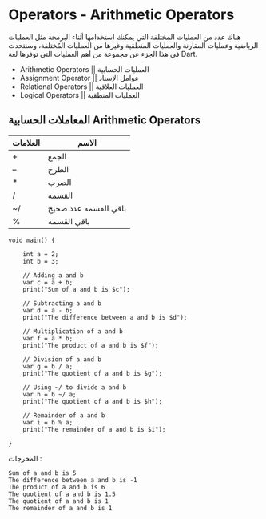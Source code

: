 # Operators - Arithmetic Operators
هناك عدد من العمليات المختلفة التي يمكنك استخدامها أثناء البرمجة مثل العمليات الرياضية وعمليات المقارنة والعمليات المنطقية وغيرها من العمليات المُختلفة، وسنتحدث في هذا الجزء عن مجموعة من أهم العمليات التي توفرها لغة Dart.

- Arithmetic Operators || العمليات الحسابية 
- Assignment Operator || عوامل الإسناد
- Relational Operators || العمليات العلاقية
- Logical Operators || العمليات المنطقية
## المعاملات الحسابية Arithmetic Operators
| العلامات | الاسم                |
| -------- | -------------------- |
| +        | الجمع                |
| –        | الطرح                |
| *        | الضرب                |
| /        | القسمه               |
| ~/       | باقي القسمه عدد صحيح |
| %        | باقي القسمه          |

    
    void main() {
    
        int a = 2;
        int b = 3;
     
        // Adding a and b
        var c = a + b;
        print("Sum of a and b is $c");
     
        // Subtracting a and b
        var d = a - b;
        print("The difference between a and b is $d");
     
        // Multiplication of a and b
        var f = a * b;
        print("The product of a and b is $f");
     
        // Division of a and b
        var g = b / a;
        print("The quotient of a and b is $g");
     
        // Using ~/ to divide a and b
        var h = b ~/ a;
        print("The quotient of a and b is $h");
     
        // Remainder of a and b
        var i = b % a;
        print("The remainder of a and b is $i");
    
    }


المخرجات :

    Sum of a and b is 5
    The difference between a and b is -1
    The product of a and b is 6
    The quotient of a and b is 1.5
    The quotient of a and b is 1
    The remainder of a and b is 1



